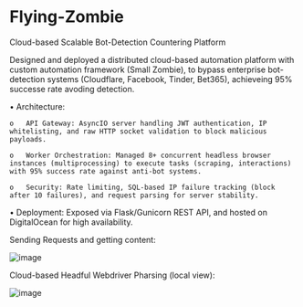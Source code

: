 # Flying-Zombie 

Cloud-based Scalable Bot-Detection Countering Platform

Designed and deployed a distributed cloud-based automation platform with custom automation framework (Small Zombie), to bypass enterprise bot-detection systems (Cloudflare, Facebook, Tinder, Bet365), achieveing 95% successe rate avoding detection.

•	Architecture:

    o	API Gateway: AsyncIO server handling JWT authentication, IP whitelisting, and raw HTTP socket validation to block malicious payloads.  

    o	Worker Orchestration: Managed 8+ concurrent headless browser instances (multiprocessing) to execute tasks (scraping, interactions) with 95% success rate against anti-bot systems.

    o	Security: Rate limiting, SQL-based IP failure tracking (block after 10 failures), and request parsing for server stability.  

•	Deployment: Exposed via Flask/Gunicorn REST API, and hosted on DigitalOcean for high availability.

Sending Requests and getting content:

![image](https://github.com/user-attachments/assets/44cf2641-159c-493d-b549-5f492fae1bc3)


Cloud-based Headful Webdriver Pharsing (local view):

![image](https://github.com/user-attachments/assets/a738e54e-3a46-4a38-b711-55878b1db190)

